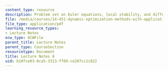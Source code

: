 ```yaml
---
content_type: resource
description: Problem set on Euler equations, local stability, and difference equations.
file: /media/courses/14-451-dynamic-optimization-methods-with-applications-fall-2009/b10fce030ca53313ff69ce207cc1c822_MIT14_451F09_lec06.pdf
file_type: application/pdf
learning_resource_types:
- Lecture Notes
ocw_type: OCWFile
parent_title: Lecture Notes
parent_type: CourseSection
resourcetype: Document
title: Lecture Notes 6
uid: b10fce03-0ca5-3313-ff69-ce207cc1c822
---
```

